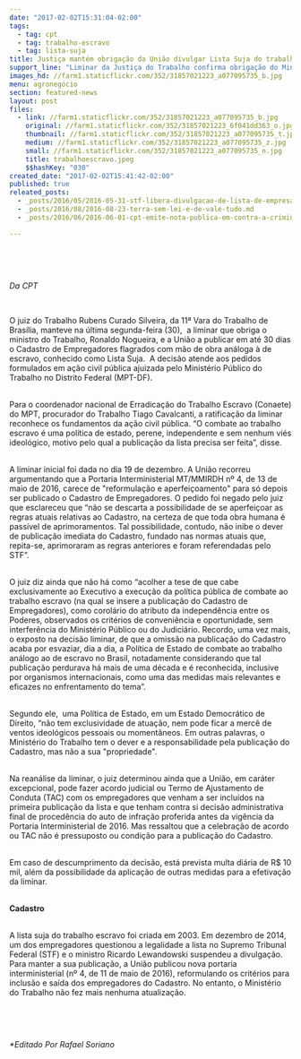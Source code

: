 ```yaml
---
date: "2017-02-02T15:31:04-02:00"
tags:
  - tag: cpt
  - tag: trabalho-escravo
  - tag: lista-suja
title: Justiça mantém obrigação da União divulgar Lista Suja do trabalho escravo
support_line: "Liminar da Justiça do Trabalho confirma obrigação do Ministério do Trabalho de publicar a Lista Suja do trabalho escravo em 30 dias, sob pena de multa."
images_hd: //farm1.staticflickr.com/352/31857021223_a077095735_b.jpg
menu: agronegócio
section: featured-news
layout: post
files:
  - link: //farm1.staticflickr.com/352/31857021223_a077095735_b.jpg
    original: //farm1.staticflickr.com/352/31857021223_6f041dd363_o.jpg
    thumbnail: //farm1.staticflickr.com/352/31857021223_a077095735_t.jpg
    medium: //farm1.staticflickr.com/352/31857021223_a077095735_z.jpg
    small: //farm1.staticflickr.com/352/31857021223_a077095735_n.jpg
    title: trabalhoescravo.jpeg
    $$hashKey: "030"
created_date: "2017-02-02T15:41:42-02:00"
published: true
releated_posts:
  - _posts/2016/05/2016-05-31-stf-libera-divulgacao-de-lista-de-empresas-autuadas-por-trabalho-escravo.md
  - _posts/2016/08/2016-08-23-terra-sem-lei-e-de-vale-tudo.md
  - _posts/2016/06/2016-06-01-cpt-emite-nota-publica-em-contra-a-criminalizacao-da-luta-pela-terra-em-go.md

---
```

<p>&nbsp;</p>

<p>&nbsp;</p>

<p><em>Da CPT</em></p>

<p>&nbsp;</p>

<p>O juiz do Trabalho Rubens Curado Silveira, da 11&ordf; Vara do Trabalho de Bras&iacute;lia, manteve na &uacute;ltima segunda-feira (30),&nbsp; a liminar que obriga o ministro do Trabalho, Ronaldo Nogueira, e a Uni&atilde;o a publicar em at&eacute; 30 dias o Cadastro de Empregadores flagrados com m&atilde;o de obra an&aacute;loga &agrave; de escravo, conhecido como Lista Suja.&nbsp; A decis&atilde;o atende aos pedidos formulados em a&ccedil;&atilde;o civil p&uacute;blica ajuizada pelo Minist&eacute;rio P&uacute;blico do Trabalho no Distrito Federal (MPT-DF).</p>

<p><br />
Para o coordenador nacional de Erradica&ccedil;&atilde;o do Trabalho Escravo (Conaete) do MPT, procurador do Trabalho Tiago Cavalcanti, a ratifica&ccedil;&atilde;o da liminar reconhece os fundamentos da a&ccedil;&atilde;o civil p&uacute;blica. &ldquo;O combate ao trabalho escravo &eacute; uma pol&iacute;tica de estado, perene, independente e sem nenhum vi&eacute;s ideol&oacute;gico, motivo pelo qual a publica&ccedil;&atilde;o da lista precisa ser feita&rdquo;, disse.</p>

<p><br />
A liminar inicial foi dada no dia 19 de dezembro. A Uni&atilde;o recorreu argumentando que a Portaria Interministerial MT/MMIRDH n&ordm; 4, de 13 de maio de 2016, carece de &quot;reformula&ccedil;&atilde;o e aperfei&ccedil;oamento&quot; para s&oacute; depois ser publicado o Cadastro de Empregadores. O pedido foi negado pelo juiz que esclareceu que &ldquo;n&atilde;o se descarta a possibilidade de se aperfei&ccedil;oar as regras atuais relativas ao Cadastro, na certeza de que toda obra humana &eacute; pass&iacute;vel de aprimoramentos. Tal possibilidade, contudo, n&atilde;o inibe o dever de publica&ccedil;&atilde;o imediata do Cadastro, fundado nas normas atuais que, repita-se, aprimoraram as regras anteriores e foram referendadas pelo STF&rdquo;.</p>

<p><br />
O juiz diz ainda que n&atilde;o h&aacute; como &ldquo;acolher a tese de que cabe exclusivamente ao Executivo a execu&ccedil;&atilde;o da pol&iacute;tica p&uacute;blica de combate ao trabalho escravo (na qual se insere a publica&ccedil;&atilde;o do Cadastro de Empregadores), como corol&aacute;rio do atributo da independ&ecirc;ncia entre os Poderes, observados os crit&eacute;rios de conveni&ecirc;ncia e oportunidade, sem interfer&ecirc;ncia do Minist&eacute;rio P&uacute;blico ou do Judici&aacute;rio. Recordo, uma vez mais, o exposto na decis&atilde;o liminar, de que a omiss&atilde;o na publica&ccedil;&atilde;o do Cadastro acaba por esvaziar, dia a dia, a Pol&iacute;tica de Estado de combate ao trabalho an&aacute;logo ao de escravo no Brasil, notadamente considerando que tal publica&ccedil;&atilde;o perdurava h&aacute; mais de uma d&eacute;cada e &eacute; reconhecida, inclusive por organismos internacionais, como uma das medidas mais relevantes e eficazes no enfrentamento do tema&rdquo;.</p>

<p><br />
Segundo ele,&nbsp; uma Pol&iacute;tica de Estado, em um Estado Democr&aacute;tico de Direito, &ldquo;n&atilde;o tem exclusividade de atua&ccedil;&atilde;o, nem pode ficar a merc&ecirc; de ventos ideol&oacute;gicos pessoais ou moment&acirc;neos. Em outras palavras, o Minist&eacute;rio do Trabalho tem o dever e a responsabilidade pela publica&ccedil;&atilde;o do Cadastro, mas n&atilde;o a sua &quot;propriedade&quot;.</p>

<p><br />
Na rean&aacute;lise da liminar, o juiz determinou ainda que a Uni&atilde;o, em car&aacute;ter excepcional, pode fazer acordo judicial ou Termo de Ajustamento de Conduta (TAC) com os empregadores que venham a ser inclu&iacute;dos na primeira publica&ccedil;&atilde;o da lista e que tenham contra si decis&atilde;o administrativa final de proced&ecirc;ncia do auto de infra&ccedil;&atilde;o proferida antes da vig&ecirc;ncia da Portaria Interministerial de 2016. Mas ressaltou que a celebra&ccedil;&atilde;o de acordo ou TAC n&atilde;o &eacute; pressuposto ou condi&ccedil;&atilde;o para a publica&ccedil;&atilde;o do Cadastro.</p>

<p><br />
Em caso de descumprimento da decis&atilde;o, est&aacute; prevista multa di&aacute;ria de R$ 10 mil, al&eacute;m da possibilidade da aplica&ccedil;&atilde;o de outras medidas para a efetiva&ccedil;&atilde;o da liminar.</p>

<p><br />
<strong>Cadastro</strong></p>

<p><br />
A lista suja do trabalho escravo foi criada em 2003. Em dezembro de 2014, um dos empregadores questionou a legalidade a lista no Supremo Tribunal Federal (STF) e o ministro Ricardo Lewandowski suspendeu a divulga&ccedil;&atilde;o. Para manter a sua publica&ccedil;&atilde;o, a Uni&atilde;o publicou nova portaria interministerial (n&ordm; 4, de 11 de maio de 2016), reformulando os crit&eacute;rios para inclus&atilde;o e sa&iacute;da dos empregadores do Cadastro. No entanto, o Minist&eacute;rio do Trabalho n&atilde;o fez mais nenhuma atualiza&ccedil;&atilde;o.</p>

<p>&nbsp;</p>

<p>&nbsp;</p>

<p><em>*Editado Por Rafael Soriano</em></p>
